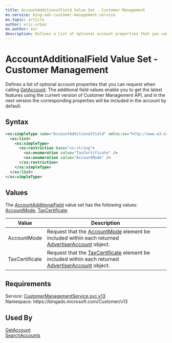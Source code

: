 ```yaml
---
title: AccountAdditionalField Value Set - Customer Management
ms.service: bing-ads-customer-management-service
ms.topic: article
author: eric-urban
ms.author: eur
description: Defines a list of optional account properties that you can request when calling GetAccount.
---
```

# AccountAdditionalField Value Set - Customer Management
Defines a list of optional account properties that you can request when calling [GetAccount](getaccount.md). The additional field values enable you to get the latest features using the current version of Customer Management API, and in the next version the corresponding properties will be included in the account by default.  

## Syntax
```xml
<xs:simpleType name="AccountAdditionalField" xmlns:xs="http://www.w3.org/2001/XMLSchema">
  <xs:list>
    <xs:simpleType>
      <xs:restriction base="xs:string">
        <xs:enumeration value="TaxCertificate" />
        <xs:enumeration value="AccountMode" />
      </xs:restriction>
    </xs:simpleType>
  </xs:list>
</xs:simpleType>
```

## <a name="values"></a>Values

The [AccountAdditionalField](accountadditionalfield.md) value set has the following values: [AccountMode](#accountmode), [TaxCertificate](#taxcertificate).

|Value|Description|
|-----------|---------------|
|<a name="accountmode"></a>AccountMode|Request that the [AccountMode](advertiseraccount.md#accountmode) element be included within each returned [AdvertiserAccount](advertiseraccount.md) object.|
|<a name="taxcertificate"></a>TaxCertificate|Request that the [TaxCertificate](advertiseraccount.md#taxcertificate) element be included within each returned [AdvertiserAccount](advertiseraccount.md) object.|

## Requirements
Service: [CustomerManagementService.svc v13](https://clientcenter.api.bingads.microsoft.com/Api/CustomerManagement/v13/CustomerManagementService.svc)  
Namespace: https\://bingads.microsoft.com/Customer/v13  

## Used By
[GetAccount](getaccount.md)  
[SearchAccounts](searchaccounts.md)  
